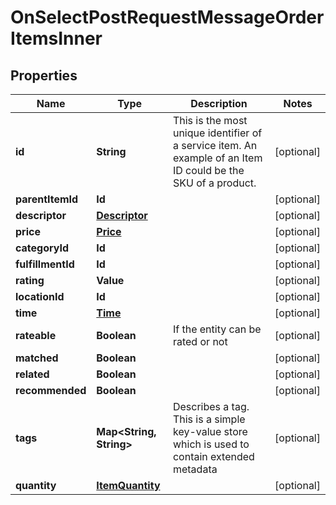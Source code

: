 

# OnSelectPostRequestMessageOrderItemsInner


## Properties

| Name | Type | Description | Notes |
|------------ | ------------- | ------------- | -------------|
|**id** | **String** | This is the most unique identifier of a service item. An example of an Item ID could be the SKU of a product. |  [optional] |
|**parentItemId** | **Id** |  |  [optional] |
|**descriptor** | [**Descriptor**](Descriptor.md) |  |  [optional] |
|**price** | [**Price**](Price.md) |  |  [optional] |
|**categoryId** | **Id** |  |  [optional] |
|**fulfillmentId** | **Id** |  |  [optional] |
|**rating** | **Value** |  |  [optional] |
|**locationId** | **Id** |  |  [optional] |
|**time** | [**Time**](Time.md) |  |  [optional] |
|**rateable** | **Boolean** | If the entity can be rated or not |  [optional] |
|**matched** | **Boolean** |  |  [optional] |
|**related** | **Boolean** |  |  [optional] |
|**recommended** | **Boolean** |  |  [optional] |
|**tags** | **Map&lt;String, String&gt;** | Describes a tag. This is a simple key-value store which is used to contain extended metadata |  [optional] |
|**quantity** | [**ItemQuantity**](ItemQuantity.md) |  |  [optional] |



